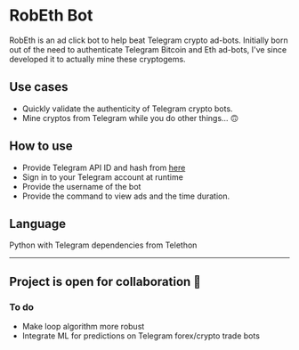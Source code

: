 # RobEth Bot

RobEth is an ad click bot to help beat Telegram crypto ad-bots.
Initially born out of the need to authenticate Telegram Bitcoin and Eth ad-bots, I've since developed it to actually mine these cryptogems.

## Use cases
- Quickly validate the authenticity of Telegram crypto bots.
- Mine cryptos from Telegram while you do other things... 🙃

## How to use
- Provide Telegram API ID and hash from [here](https://my.telegram.org)
- Sign in to your Telegram account at runtime
- Provide the username of the bot
- Provide the command  to view ads and the time duration.

## Language
Python with Telegram dependencies from Telethon

____________

## Project is open for collaboration 🤗

### To do
- Make loop algorithm more robust
- Integrate ML for predictions on Telegram forex/crypto trade bots



